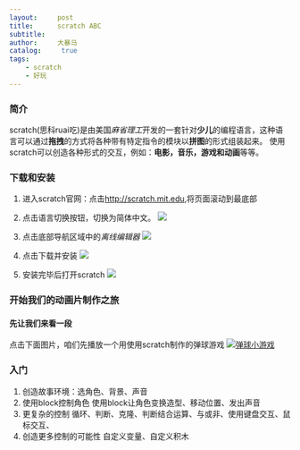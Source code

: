 ```yaml
---
layout:     post
title:      scratch ABC
subtitle:   
author:     大暴马
catalog: 	 true
tags:
    - scratch
    - 好玩
---
```


### 简介

scratch(思科ruai吃)是由美国*麻省理工*开发的一套针对**少儿**的编程语言，这种语言可以通过**拖拽**的方式将各种带有特定指令的模块以**拼图**的形式组装起来。
使用scratch可以创造各种形式的交互，例如：**电影，音乐，游戏和动画**等等。

### 下载和安装

1. 进入scratch官网：点击<http://scratch.mit.edu>,将页面滚动到最底部

2. 点击语言切换按钮，切换为简体中文。
![](https://yabaowang.github.io/img/play/scratch1.png)

3. 点击底部导航区域中的*离线编辑器*
![](https://yabaowang.github.io/img/play/scratch2.png)

4. 点击下载并安装
![](https://yabaowang.github.io/img/play/scratch3.png)

5. 安装完毕后打开scratch
![](https://yabaowang.github.io/img/play/scratch4.png)

### 开始我们的动画片制作之旅

#### 先让我们来看一段
点击下面图片，咱们先播放一个用使用scratch制作的弹球游戏
[![弹球小游戏](https://yabaowang.github.io/img/play/scratch4.png)](https://yabaowang.github.io/video/scratch_demo1.webm)

### 入门
1. 创造故事环境：选角色、背景、声音
2. 使用block控制角色
   使用block让角色变换造型、移动位置、发出声音
3. 更复杂的控制
   循环、判断、克隆、判断结合运算、与或非、使用键盘交互、鼠标交互、
4. 创造更多控制的可能性
   自定义变量、自定义积木